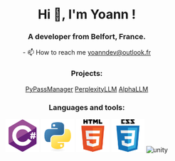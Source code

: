 <h1 align="center">Hi 👋, I'm Yoann !</h1> 
<h3 align="center">A developer from Belfort, France.</h3> 
<p align="center">- 📫 How to reach me <a href="mailto:yoanndev@outlook.fr">yoanndev@outlook.fr</a></p>
<h3 align="center">Projects:</h3>
<div class="button-group" align="center">
  <a href="https://github.com/PyPassManager/" class="button">PyPassManager</a>
  <a href="https://github.com/YoannDev90/PerplexityLLM" class="button">PerplexityLLM</a>
  <a href="https://github.com/YoannDev90/AlphaLLM" class="button">AlphaLLM</a>
</div>
<h3 align="center">Languages and tools:</h3> 
<p align="center"> 
  <img src="https://raw.githubusercontent.com/devicons/devicon/master/icons/csharp/csharp-original.svg" alt="csharp" width="75" height="75"/> 
  <img src="https://raw.githubusercontent.com/devicons/devicon/master/icons/python/python-original.svg" alt="python" width="75" height="75"/> 
  <img src="https://raw.githubusercontent.com/devicons/devicon/master/icons/html5/html5-original-wordmark.svg" alt="html5" width="75" height="75"/> 
  <img src="https://raw.githubusercontent.com/devicons/devicon/master/icons/css3/css3-original-wordmark.svg" alt="css3" width="75" height="75"/> 
  <img src="https://www.vectorlogo.zone/logos/unity3d/unity3d-icon.svg" alt="unity" width="75" height="75"/> 
</p>
